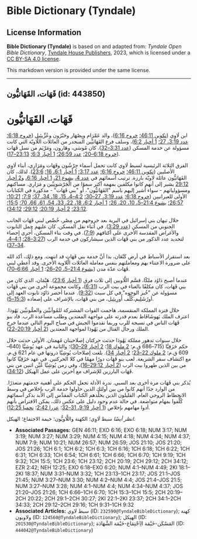 # Bible Dictionary (Tyndale)

## License Information

**Bible Dictionary (Tyndale)** is based on and adapted from: _Tyndale Open Bible Dictionary_, [Tyndale House Publishers](https://tyndaleopenresources.com/), 2023, which is licensed under a [CC BY-SA 4.0 license](https://creativecommons.org/licenses/by-sa/4.0/legalcode.en).

This markdown version is provided under the same license.



--------------------------------

## قَهَات، القَهَاتيُّون (id: 443850)

قَهَات، القَهَاتيُّون
=====================

ابن لَاوِي ([تكوين 46:11؛](https://ref.ly/Gen46:11) [خروج 6:16](https://ref.ly/Exod6:16))، والد عَمْرَام ويِصْهَار وحَبْرُون وعُزِّيئِيل ([خروج 6:18؛](https://ref.ly/Exod6:18) [عدد 3:19، 27؛](https://ref.ly/Num3:19,Num3:27) [1 أخبار 6:2](https://ref.ly/1Chr6:2))، وسلف فرع القَهَاتيِّين المنحدر من العائلات اللَّاويّة التي كانت مسؤولة عن خدمة المسكن ([عدد 3:31–32](https://ref.ly/Num3:31-Num3:32)). كان مُوسَى، وهَارون، ومَرْيَم من نسل قَهَات ([خروج 6:18–20؛](https://ref.ly/Exod6:18-Exod6:20) [عدد 26:59؛](https://ref.ly/Num26:59) [1 أخبار 6:3؛](https://ref.ly/1Chr6:3) [23:13–17](https://ref.ly/1Chr23:13-1Chr23:17)).

الفرق الثلاثة الرئيسية لسبط لَاوِي كانت تحمل أسماء جِرْشُون وقَهَات ومَرَارِي، أبناء لَاوِي الأصليين ([تكوين 46:11؛](https://ref.ly/Gen46:11) [خروج 6:16؛](https://ref.ly/Exod6:16) [عدد 3:17؛](https://ref.ly/Num3:17) [1 أخبار 6:1، 16؛](https://ref.ly/1Chr6:1,1Chr6:16) [23:6](https://ref.ly/1Chr23:6)). لذلك، كان القَهَاتيُّون عائلة لاويّة بارزة. ترتيب أسمائهم في [عدد 4،](https://ref.ly/Num4:1-Num4:49) [يشوع 21،](https://ref.ly/Josh21:1-Josh21:45) [1 أخبار 6:16،](https://ref.ly/1Chr6:16) و[2 أخبار 29:12](https://ref.ly/2Chr29:12) يشير إلى أنهم كانوا مكلفين بمهمة أكثر سموًا من الْجَرْشونِيِّين و مَرَارِي. مساكنهم ومسؤولياتهم \- سواء أُشير إليهم باسم "القَهَاتيُّون"، أو "بني قَهَات" \- مذكورة في الكتابات الأولى للعبرانيين ([خروج 6:18؛](https://ref.ly/Exod6:18) [عدد 3:19، 27–30؛](https://ref.ly/Num3:19,Num3:27-Num3:30) [4:2–4، 15، 18، 34، 37؛](https://ref.ly/Num4:2-Num4:4,Num4:15,Num4:18,Num4:34,Num4:37) [7:9؛](https://ref.ly/Num7:9) [10:21؛](https://ref.ly/Num10:21) [26:57؛](https://ref.ly/Num26:57) [يشوع 21:4–5، 10، 20، 26؛](https://ref.ly/Josh21:4-Josh21:5,Josh21:10,Josh21:20,Josh21:26) [1 أخبار 6:2، 18، 22، 33، 54، 61، 66، 70؛](https://ref.ly/1Chr6:2,1Chr6:18,1Chr6:22,1Chr6:33,1Chr6:54,1Chr6:61,1Chr6:66,1Chr6:70) [15:5؛](https://ref.ly/1Chr15:5) [23:12؛](https://ref.ly/1Chr23:12) [2 أخبار 20:19؛](https://ref.ly/2Chr20:19) [29:12؛](https://ref.ly/2Chr29:12) [34:12](https://ref.ly/2Chr34:12)).

خلال تيهان بني إسرائيل في البرية بعد خروجهم من مِصْر، خُصِّص لبني قَهَات الجانب الجنوبي من المسكن ([عدد 3:29](https://ref.ly/Num3:29)). في أثناء نقل المسكن، كان عليهم حمل التابوت والأغراض المقدسة الأخرى على أكتافهم ([7:9](https://ref.ly/Num7:9)). في وقت بناء المسكن، أُجري إحصاء لتحديد عدد الذكور من بني قَهَات الذين سيشاركون في خدمة الرب ([3:27–28؛](https://ref.ly/Num3:27-Num3:28) [4:1–4، 34–37](https://ref.ly/Num4:1-Num4:4,Num4:34-Num4:37)).

بعد استقرار الأسباط في أرض كَنْعَان، بدا أنَّ خدمة بني قَهَات قد انتهت. ومع ذلك، أكد الله على ضرورة الاعتناء بهم ومعاملتهم بنفس معاملة العائلات الَّلاوية الأخرى. وقد أُعطي لبني قَهَات عدّة مدن ([يشوع 21:4–5، 20–26](https://ref.ly/Josh21:4-Josh21:5,Josh21:20-Josh21:26)؛ [1 أخبار 6:66–70](https://ref.ly/1Chr6:66-1Chr6:70)).

عندما أصبح دَاوُد ملكًا، قسَّم اللَّاويين إلى ثلاث فرق ([1 أخبار 23:6](https://ref.ly/1Chr23:6)). هَيْمَان، الذي كان من بني قَهَات، كان مكلفًا بالغناء في بيت الرب ([6:31](https://ref.ly/1Chr6:31))، وكانت مجموعة أخرى من بني قَهَات مسؤولة عن "خُبز الوجوه" في كل سبت ([9:32](https://ref.ly/1Chr9:32)). عندما أحضر دَاوُد تابوت العهد إلى أورُشَلِيم،كُلِّف أُورِيئِيل، من بني قَهَات، بالإشراف على إصعاده ([15:3–5](https://ref.ly/1Chr15:3-1Chr15:5)).

خلال فترة المملكة المنقسمة، هاجمت القوات المشتركة للمُوآبيِّين والعمُّونيِّين يَهُوذا. اعترف الملك يَهوشَافَاط بعدم قدرته على مواجهة المعتدين وطلب مساعدة الرب. قاد بنو قَهَات الناس في تسبحة للرب وربما تقدموا الجيش في صباح اليوم التالي عندما خرج الملك ورجال القتال من يَهُوذا لمواجهة المعتدين ([2 أخبار 20:19–22](https://ref.ly/2Chr20:19-2Chr20:22)).

خلال سنوات تدهور مملكة يَهُوذا حدثت حركتان إصلاحيتان مُهمتان. الأولى حدثت خلال حكم حَزَقِيَّا (715–686 ق.م؛ [2 ملوك 18](https://ref.ly/2Kgs18:1-2Kgs18:37)؛ [2 أخبار 29–30](https://ref.ly/2Chr29:1-2Chr30:27))؛ والثانية في عهد يُوشِيَّا (640–609 ق.م؛ [2 ملوك 22–23](https://ref.ly/2Kgs22:1-2Kgs23:37)؛ [2 أخبار 34](https://ref.ly/2Chr34:1-2Chr34:33)). بلغت إصلاحات يُوشِيَّا ذروتها في عام 621 ق.م. مع اكتشاف سفر الشريعة. لعب بنو قَهَات دورًا مهمًا في كلا الحركتين. في عهد حَزَقِيَّا كانوا من بين الذين طهروا بيت الرب ([2 أخبار 29:12–16](https://ref.ly/2Chr29:12-2Chr29:16))، وفي زمن يُوشِيَّا عُيِّن اثنين من بني قَهَات البارزين للإشراف مع آخرين على عمل الهيكل ([34:12](https://ref.ly/2Chr34:12)).

يُذكر بني قَهَات مرة أخرى بعد السبي. ندرة الأدلة تجعل الحكم على أهمية خدمتهم متعذرًا. من الوارد جدًا أنهم كانوا من بين أولئك الذين حاولوا خدمة الرب بإخلاص في وسط الانحطاط الروحي العام. القليلون الذين يخلِّدهم الكتاب المقدَّس إلى الأبد بذكر أسمائهم كُلِّفوا بمهام متواضعة. في حالة عدم وجود دليل على عكس ذلك، يمكن الافتراض بأنهم أدوا مهامهم بإخلاص ([1 أخبار 9:19، 31–32](https://ref.ly/1Chr9:19,1Chr9:31-1Chr9:32)؛ [عزرا 2:42](https://ref.ly/Ezra2:42)؛ [نحميا 12:25](https://ref.ly/Neh12:25)).

*انظر أيضًا* سبط لَاوِي؛ الكهنة واللَّاويُّون؛ خيمة الاجتماع؛ الهيكل.

* **Associated Passages:** GEN 46:11; EXO 6:16; EXO 6:18; NUM 3:17; NUM 3:19; NUM 3:27; NUM 3:29; NUM 4:15; NUM 4:18; NUM 4:34; NUM 4:37; NUM 7:9; NUM 10:21; NUM 26:57; NUM 26:59; JOS 21:10; JOS 21:20; JOS 21:26; 1CH 6:1; 1CH 6:2; 1CH 6:3; 1CH 6:16; 1CH 6:18; 1CH 6:22; 1CH 6:31; 1CH 6:33; 1CH 6:54; 1CH 6:61; 1CH 6:66; 1CH 6:70; 1CH 9:19; 1CH 9:32; 1CH 15:5; 1CH 23:6; 1CH 23:12; 2CH 20:19; 2CH 29:12; 2CH 34:12; EZR 2:42; NEH 12:25; EXO 6:18–EXO 6:20; NUM 4:1–NUM 4:49; 2KI 18:1–2KI 18:37; NUM 3:31–NUM 3:32; 1CH 23:13–1CH 23:17; JOS 21:1–JOS 21:45; NUM 3:27–NUM 3:30; NUM 4:2–NUM 4:4; JOS 21:4–JOS 21:5; NUM 3:27–NUM 3:28; NUM 4:1–NUM 4:4; NUM 4:34–NUM 4:37; JOS 21:20–JOS 21:26; 1CH 6:66–1CH 6:70; 1CH 15:3–1CH 15:5; 2CH 20:19–2CH 20:22; 2CH 29:1–2CH 30:27; 2KI 22:1–2KI 23:37; 2CH 34:1–2CH 34:33; 2CH 29:12–2CH 29:16; 1CH 9:31–1CH 9:32
* **Associated Articles:** سبط لاوي (ID: `232590@TyndaleBibleDictionary`); كهنة ولاويون (ID: `124560@TyndaleBibleDictionary`); الهيكل (ID: `201530@TyndaleBibleDictionary`); المَسْكَن-خَيْمَة الِٱجْتِمَاع-خَيْمَة الشَّهَادَة (ID: `444042@TyndaleBibleDictionary`)

